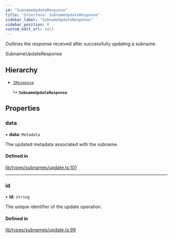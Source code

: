 ```yaml
---
id: "SubnameUpdateResponse"
title: "Interface: SubnameUpdateResponse"
sidebar_label: "SubnameUpdateResponse"
sidebar_position: 0
custom_edit_url: null
---
```


Outlines the response received after successfully updating a subname.

 SubnameUpdateResponse

## Hierarchy

- [`IResponse`](IResponse.md)

  ↳ **`SubnameUpdateResponse`**

## Properties

### data

• **data**: `Metadata`

The updated metadata associated with the subname.

#### Defined in

[lib/types/subnames/update.ts:101](https://github.com/JustaName-id/JustaName-sdk/blob/610ce53/packages/@justaname.id/sdk/src/lib/types/subnames/update.ts#L101)

___

### id

• **id**: `string`

The unique identifier of the update operation.

#### Defined in

[lib/types/subnames/update.ts:99](https://github.com/JustaName-id/JustaName-sdk/blob/610ce53/packages/@justaname.id/sdk/src/lib/types/subnames/update.ts#L99)
